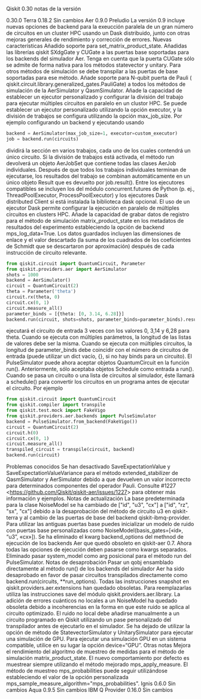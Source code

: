 Qiskit 0.30 notas de la versión

0.30.0
Terra 0.18.2
Sin cambios
Aer 0.9.0
Preludio
La versión 0.9 incluye nuevas opciones de backend para la exeucción paralela de un gran número de circuitos en un cluster HPC usando un Dask distribuido, junto con otras mejoras generales de rendimiento y corrección de errores.
Nuevas características
Añadido soporte para set_matrix_product_state.
Añadidas las librerías qiskit SXdgGate y CUGate a las puertas base soportadas para los backends del simulador Aer. Tenga en cuenta que la puerta CUGate sólo se admite de forma nativa para los métodos statevector y unitary. Para otros métodos de simulación se debe transpilar a las puertas de base soportadas para ese método.
Añade soporte para N-qubit puerta de Pauli ( qiskit.circuit.library.generalized_gates.PauliGate) a todos los métodos de simulación de la AerSimulator y QasmSimulator.
Añade la capacidad de establecer un ejecutor personalizado y configurar la división del trabajo para ejecutar múltiples circuitos en paralelo en un clustor HPC. Se puede establecer un ejecutor personalizado utilizando la opción executor, y la división de trabajos se configura utilizando la opción max_job_size.
Por ejemplo configurando un backend y ejecutando usando
```python
backend = AerSimulator(max_job_size=1, executor=custom_executor)
job = backend.run(circuits)
```
dividirá la sección en varios trabajos, cada uno de los cuales contendrá un único circuito. Si la división de trabajos está activada, el método run devolverá un objeto AerJobSet que contiene todas las clases AerJob individuales. Después de que todos los trabajos individuales terminan de ejecutarse, los resultados del trabajo se combinan automáticamente en un único objeto Result que es devuelto por job.result().
Entre los ejecutores compatibles se incluyen los del módulo concurrent.futures de Python (p. ej., ThreadPoolExecutor, ProcessPoolExecutor) y los ejecutores Dask distributed Client si está instalada la biblioteca dask opcional. El uso de un ejecutor Dask permite configurar la ejecución en paralelo de múltiples circuitos en clusters HPC.
Añade la capacidad de grabar datos de registro para el método de simulación matrix_product_state en los metadatos de resultados del experimento estableciendo la opción de backend mps_log_data=True. Los datos guardados incluyen las dimensiones de enlace y el valor descartado (la suma de los cuadrados de los coeficientes de Schmidt que se descartaron por aproximación) después de cada instrucción de circuito relevante.
```python
from qiskit.circuit import QuantumCircuit, Parameter
from qiskit.providers.aer import AerSimulator
shots = 1000
backend = AerSimulator()
circuit = QuantumCircuit(2)
theta = Parameter('theta')
circuit.rx(theta, 0)
circuit.cx(0, 1)
circuit.measure_all()
parameter_binds = [{theta: [0, 3.14, 6.28]}]
backend.run(circuit, shots=shots, parameter_binds=parameter_binds).result()
```
ejecutará el circuito de entrada 3 veces con los valores 0, 3,14 y 6,28 para theta. Cuando se ejecuta con múltiples parámetros, la longitud de las listas de valores debe ser la misma. Cuando se ejecuta con múltiples circuitos, la longitud de parameter_binds debe coincidir con el número de circuitos de entrada (puede utilizar un dict vacío, {}, si no hay binds para un circuito).
El PulseSimulator puede ahora aceptar objetos QuantumCircuit en la función run(). Anteriormente, sólo aceptaba objetos Schedule como entrada a run(). Cuando se pasa un circuito o una lista de circuitos al simulador, éste llamará a schedule() para convertir los circuitos en un programa antes de ejecutar el circuito. Por ejemplo
```python
from qiskit.circuit import QuantumCircuit
from qiskit.compiler import transpile
from qiskit.test.mock import FakeVigo
from qiskit.providers.aer.backends import PulseSimulator
backend = PulseSimulator.from_backend(FakeVigo())
circuit = QuantumCircuit(2)
circuit.h(0)
circuit.cx(0, 1)
circuit.measure_all()
transpiled_circuit = transpile(circuit, backend)
backend.run(circuit)
```
Problemas conocidos
Se han desactivado SaveExpectationValue y SaveExpectationValueVariance para el método extended_stabilizer de QasmSimulator y AerSimulator debido a que devuelven un valor incorrecto para determinados componentes del operador Pauli. Consulte #1227 &lt;https://github.com/Qiskit/qiskit-aer/issues/1227&gt; para obtener más información y ejemplos.
Notas de actualización
La base predeterminada para la clase NoiseModel se ha cambiado de ["id", "u3", "cx"] a ["id", "rz", "sx", "cx"] debido a la desaprobación del método de circuito u3 en qiskit-terra y al cambio de las puertas de base del backend qiskit-ibmq-provider. Para utilizar las antiguas puertas base puedes inicializar un modelo de ruido con puertas base personalizadas como NoiseModel(basis_gates=[«id», “u3”, «cx»]).
Se ha eliminado el kwarg backend_options del methnod de ejecución de los backends Aer que quedó obsoleto en qiskit-aer 0.7. Ahora todas las opciones de ejecución deben pasarse como kwargs separados.
Eliminado pasar system_model como arg posicional para el método run del PulseSimulator.
Notas de desaprobación
Pasar un qobj ensamblado directamente al método run() de los backends del simulador Aer ha sido desaprobado en favor de pasar circuitos transpilados directamente como backend.run(circuits, **run_options).
Todas las instrucciones snapshot en qiskit.providers.aer.extensions han quedado obsoletas. Para reemplazarlas utiliza las instrucciones save del módulo qiskit.providers.aer.library.
La adición de errores cuánticos no locales a un NoiseModel ha quedado obsoleta debido a incoherencias en la forma en que este ruido se aplica al circuito optimizado. El ruido no local debe añadirse manualmente a un circuito programado en Qiskit utilizando un pase personalizado del transpilador antes de ejecutarlo en el simulador.
Se ha dejado de utilizar la opción de método de StatevectorSimulator y UnitarySimulator para ejecutar una simulación de GPU. Para ejecutar una simulación GPU en un sistema compatible, utilice en su lugar la opción device=“GPU”.
Otras notas
Mejora el rendimiento del algoritmo de muestreo de medidas para el método de simulación matrix_product_state. El nuevo comportamiento por defecto es muestrear siempre utilizando el método mejorado mps_apply_measure. El método de muestreo mps_probabilities puede seguir utilizándose estableciendo el valor de la opción personalizada mps_sample_measure_algorithm="mps_probabilities".
Ignis 0.6.0
Sin cambios
Aqua 0.9.5
Sin cambios
IBM Q Provider 0.16.0
Sin cambios
